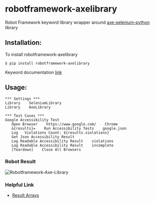 # robotframework-axelibrary

Robot Framework keyword library wrapper around [axe-selenium-python](https://github.com/mozilla-services/axe-selenium-python) library

## Installation:

 To install robotframework-axelibrary
 ```
 $ pip install robotframework-axelibrary
 ```
 Keyword documentation [link](https://robotframework-axelibrary.netlify.app/)

## Usage:

 ```
*** Settings ***
Library    SeleniumLibrary
Library    AxeLibrary

*** Test Cases ***
Google Accessibility Test
    Open Browser    https://www.google.com/    Chrome
    &{results}=    Run Accessibility Tests    google.json
    Log   Violations Count: ${results.violations}
    Get Json Accessibility Result
    Log Readable Accessibility Result    violations
    Log Readable Accessibility Result    incomplete
    [Teardown]    Close All Browsers
 ```

### Robot Result

<img src="https://i.ibb.co/7QKFy0N/Robotframework-Axe-Library.png" alt="Robotframework-Axe-Library" border="0">

### Helpful Link

 - [Result Arrays](https://github.com/dequelabs/axe-core/blob/master/doc/API.md#result-arrays)
